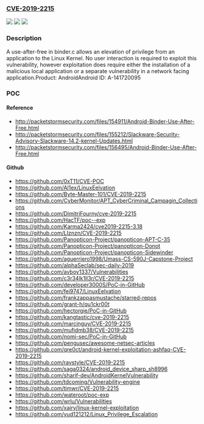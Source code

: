 ### [CVE-2019-2215](https://cve.mitre.org/cgi-bin/cvename.cgi?name=CVE-2019-2215)
![](https://img.shields.io/static/v1?label=Product&message=Android&color=blue)
![](https://img.shields.io/static/v1?label=Version&message=n%2Fa&color=blue)
![](https://img.shields.io/static/v1?label=Vulnerability&message=Elevation%20of%20privilege&color=brighgreen)

### Description

A use-after-free in binder.c allows an elevation of privilege from an application to the Linux Kernel. No user interaction is required to exploit this vulnerability, however exploitation does require either the installation of a malicious local application or a separate vulnerability in a network facing application.Product: AndroidAndroid ID: A-141720095

### POC

#### Reference
- http://packetstormsecurity.com/files/154911/Android-Binder-Use-After-Free.html
- http://packetstormsecurity.com/files/155212/Slackware-Security-Advisory-Slackware-14.2-kernel-Updates.html
- http://packetstormsecurity.com/files/156495/Android-Binder-Use-After-Free.html

#### Github
- https://github.com/0xT11/CVE-POC
- https://github.com/Al1ex/LinuxEelvation
- https://github.com/Byte-Master-101/CVE-2019-2215
- https://github.com/CyberMonitor/APT_CyberCriminal_Campagin_Collections
- https://github.com/DimitriFourny/cve-2019-2215
- https://github.com/HacTF/poc--exp
- https://github.com/Karma2424/cve2019-2215-3.18
- https://github.com/LIznzn/CVE-2019-2215
- https://github.com/Panopticon-Project/panopticon-APT-C-35
- https://github.com/Panopticon-Project/panopticon-Donot
- https://github.com/Panopticon-Project/panopticon-Sidewinder
- https://github.com/aguerriero1998/Umass-CS-590J-Capstone-Project
- https://github.com/alphaSeclab/sec-daily-2019
- https://github.com/avboy1337/Vulnerabilities
- https://github.com/c3r34lk1ll3r/CVE-2019-2215
- https://github.com/developer3000S/PoC-in-GitHub
- https://github.com/fei9747/LinuxEelvation
- https://github.com/frankzappasmustache/starred-repos
- https://github.com/grant-h/qu1ckr00t
- https://github.com/hectorgie/PoC-in-GitHub
- https://github.com/kangtastic/cve-2019-2215
- https://github.com/marcinguy/CVE-2019-2215
- https://github.com/mufidmb38/CVE-2019-2215
- https://github.com/nomi-sec/PoC-in-GitHub
- https://github.com/pengusec/awesome-netsec-articles
- https://github.com/qre0ct/android-kernel-exploitation-ashfaq-CVE-2019-2215
- https://github.com/raystyle/CVE-2019-2215
- https://github.com/saga0324/android_device_sharp_sh8996
- https://github.com/sharif-dev/AndroidKernelVulnerability
- https://github.com/tdcoming/Vulnerability-engine
- https://github.com/timwr/CVE-2019-2215
- https://github.com/wateroot/poc-exp
- https://github.com/wrlu/Vulnerabilities
- https://github.com/xairy/linux-kernel-exploitation
- https://github.com/yud121212/Linux_Privilege_Escalation

